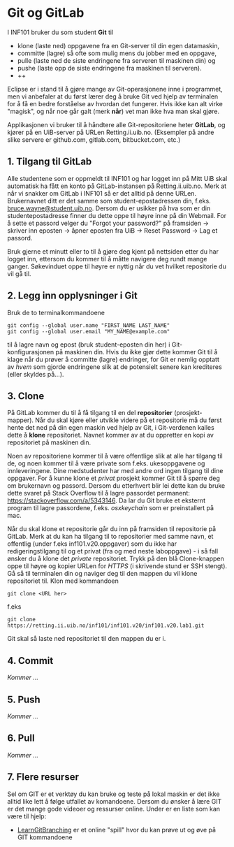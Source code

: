 # Git og GitLab

I INF101 bruker du som student **Git** til

- klone (laste ned) oppgavene fra en Git-server til din egen datamaskin,
- committe (lagre) så ofte som mulig mens du jobber med en oppgave,
- pulle (laste ned de siste endringene fra serveren til maskinen din) og
- pushe (laste opp de siste endringene fra maskinen til serveren).
- ++

Eclipse er i stand til å gjøre mange av Git-operasjonene inne i programmet, men vi anbefaler at du først lærer deg å bruke Git ved hjelp av terminalen for å få en bedre forståelse av hvordan det fungerer. Hvis ikke kan alt virke "magisk", og når noe går galt (merk **når**) vet man ikke hva man skal gjøre.

Applikasjonen vi bruker til å håndtere alle Git-repositoriene heter **GitLab**, og kjører på en UiB-server på URLen Retting.ii.uib.no. (Eksempler på andre slike servere er github.com, gitlab.com, bitbucket.com, etc.)

## 1. Tilgang til GitLab

Alle studentene som er oppmeldt til INF101 og har logget inn på Mitt UiB skal automatisk ha fått en konto på GitLab-instansen på Retting.ii.uib.no. Merk at når vi snakker om GitLab i INF101 så er det alltid på denne URLen. Brukernavnet ditt er det samme som student-epostadressen din, f.eks. bruce.wayne@student.uib.no. Dersom du er usikker på hva som er din studentepostadresse finner du dette oppe til høyre inne på din Webmail. For å sette et passord velger du "Forgot your password?" på framsiden -> skriver inn eposten -> åpner eposten fra UiB -> Reset Password -> Lag et passord.

Bruk gjerne et minutt eller to til å gjøre deg kjent på nettsiden etter du har logget inn, ettersom du kommer til å måtte navigere deg rundt mange ganger. Søkevinduet oppe til høyre er nyttig når du vet hvilket repositorie du vil gå til.

## 2. Legg inn opplysninger i Git

Bruk de to terminalkommandoene

```
git config --global user.name "FIRST_NAME LAST_NAME"
git config --global user.email "MY_NAME@example.com"
```

til å lagre navn og epost (bruk student-eposten din her) i Git-konfigurasjonen på maskinen din. Hvis du ikke gjør dette kommer Git til å klage når du prøver å committe (lagre) endringer, for Git er nemlig opptatt av _hvem_ som gjorde endringene slik at de potensielt senere kan krediteres (eller skyldes på...).

## 3. Clone

På GitLab kommer du til å få tilgang til en del **repositorier** (prosjekt-mapper). Når du skal kjøre eller utvikle videre på et repositorie må du først hente det ned på din egen maskin ved hjelp av Git, i Git-verdenen kalles dette å **klone** repositoriet. Navnet kommer av at du oppretter en kopi av repositoriet på maskinen din.

Noen av repositoriene kommer til å være offentlige slik at alle har tilgang til de, og noen kommer til å være private som f.eks. ukesoppgavene og innleveringene. Dine medstudenter har med andre ord ingen tilgang til dine oppgaver. For å kunne klone et _privat_ prosjekt kommer Git til å spørre deg om brukernavn og passord. Dersom du etterhvert blir lei dette kan du bruke dette svaret på Stack Overflow til å lagre passordet permanent: https://stackoverflow.com/a/5343146. Da lar du Git bruke et eksternt program til lagre passordene, f.eks. _osxkeychain_ som er preinstallert på mac.

Når du skal klone et repositorie går du inn på framsiden til repositorie på GitLab. Merk at du kan ha tilgang til to repositorier med samme navn, et offentlig (under f.eks inf101.v20.oppgaver) som du ikke har redigeringstilgang til og et privat (fra og med neste laboppgave) - i så fall ønsker du å klone det _private_ repositoriet. Trykk på den blå Clone-knappen oppe til høyre og kopier URLen for _HTTPS_ (i skrivende stund er SSH stengt). Gå så til terminalen din og naviger deg til den mappen du vil klone repositoriet til. Klon med kommandoen

```
git clone <URL her>
```

f.eks

```
git clone https://retting.ii.uib.no/inf101/inf101.v20/inf101.v20.lab1.git
```

Git skal så laste ned repositoriet til den mappen du er i.

## 4. Commit

_Kommer ..._

## 5. Push

_Kommer ..._

## 6. Pull

_Kommer ..._

## 7. Flere resurser

Sel om GIT er et verktøy du kan bruke og teste på lokal maskin er det ikke alltid like lett å følge utfallet av komandoene. Dersom du ønsker å lære GIT er det mange gode videoer og
ressurser online. Under er en liste som kan være til hjelp:

- [LearnGitBranching](https://learngitbranching.js.org/) er et online "spill" hvor du kan prøve ut og øve på GIT kommandoene

